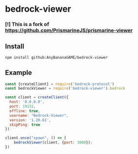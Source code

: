 # bedrock-viewer

### [!] This is a fork of https://github.com/PrismarineJS/prismarine-viewer

## Install

```bash
npm install github:AnyBananaGAME/bedrock-viewer
```


## Example

```js
const {createClient} = require('bedrock-protocol')
const bedrockViewer = require('bedrock-viewer').bedrock

const client = createClient({
  host: '0.0.0.0',
  port: 19132,
  offline: true,
  username: "Bedrock-Viewer",
  version: '1.20.61',
  skipPing: true
})

client.once("spawn", () => {
    bedrockViewer(client, {port: 3000});
})

```
